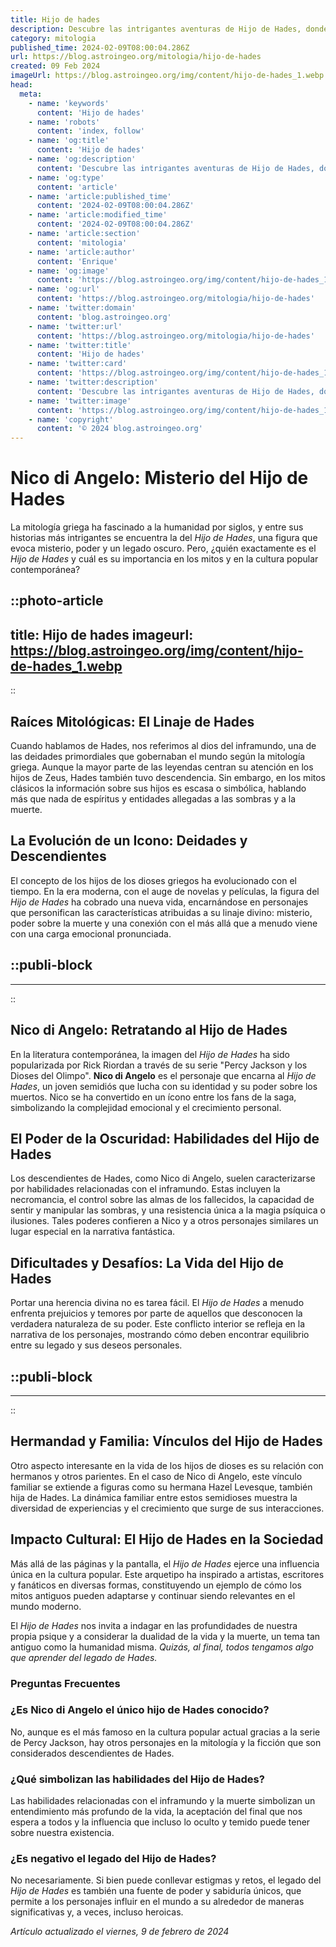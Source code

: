 ```yaml
---
title: Hijo de hades
description: Descubre las intrigantes aventuras de Hijo de Hades, donde mitología y destino se entrelazan en un viaje épico lleno de misterio.
category: mitologia
published_time: 2024-02-09T08:00:04.286Z
url: https://blog.astroingeo.org/mitologia/hijo-de-hades
created: 09 Feb 2024
imageUrl: https://blog.astroingeo.org/img/content/hijo-de-hades_1.webp
head:
  meta:
    - name: 'keywords'
      content: 'Hijo de hades'
    - name: 'robots'
      content: 'index, follow'
    - name: 'og:title'
      content: 'Hijo de hades'
    - name: 'og:description'
      content: 'Descubre las intrigantes aventuras de Hijo de Hades, donde mitología y destino se entrelazan en un viaje épico lleno de misterio.'
    - name: 'og:type'
      content: 'article'
    - name: 'article:published_time'
      content: '2024-02-09T08:00:04.286Z'
    - name: 'article:modified_time'
      content: '2024-02-09T08:00:04.286Z'
    - name: 'article:section'
      content: 'mitologia'
    - name: 'article:author'
      content: 'Enrique'
    - name: 'og:image'
      content: 'https://blog.astroingeo.org/img/content/hijo-de-hades_1.webp'
    - name: 'og:url'
      content: 'https://blog.astroingeo.org/mitologia/hijo-de-hades'
    - name: 'twitter:domain'
      content: 'blog.astroingeo.org'
    - name: 'twitter:url'
      content: 'https://blog.astroingeo.org/mitologia/hijo-de-hades'
    - name: 'twitter:title'
      content: 'Hijo de hades'
    - name: 'twitter:card'
      content: 'https://blog.astroingeo.org/img/content/hijo-de-hades_1.webp'
    - name: 'twitter:description'
      content: 'Descubre las intrigantes aventuras de Hijo de Hades, donde mitología y destino se entrelazan en un viaje épico lleno de misterio.'
    - name: 'twitter:image'
      content: 'https://blog.astroingeo.org/img/content/hijo-de-hades_1.webp'
    - name: 'copyright'
      content: '© 2024 blog.astroingeo.org'
---
```

# Nico di Angelo: Misterio del Hijo de Hades

La mitología griega ha fascinado a la humanidad por siglos, y entre sus historias más intrigantes se encuentra la del *Hijo de Hades*, una figura que evoca misterio, poder y un legado oscuro. Pero, ¿quién exactamente es el *Hijo de Hades* y cuál es su importancia en los mitos y en la cultura popular contemporánea?


::photo-article
---
title: Hijo de hades
imageurl: https://blog.astroingeo.org/img/content/hijo-de-hades_1.webp
---
::



## Raíces Mitológicas: El Linaje de Hades

Cuando hablamos de Hades, nos referimos al dios del inframundo, una de las deidades primordiales que gobernaban el mundo según la mitología griega. Aunque la mayor parte de las leyendas centran su atención en los hijos de Zeus, Hades también tuvo descendencia. Sin embargo, en los mitos clásicos la información sobre sus hijos es escasa o simbólica, hablando más que nada de espíritus y entidades allegadas a las sombras y a la muerte.

## La Evolución de un Icono: Deidades y Descendientes

El concepto de los hijos de los dioses griegos ha evolucionado con el tiempo. En la era moderna, con el auge de novelas y películas, la figura del *Hijo de Hades* ha cobrado una nueva vida, encarnándose en personajes que personifican las características atribuidas a su linaje divino: misterio, poder sobre la muerte y una conexión con el más allá que a menudo viene con una carga emocional pronunciada.


  ::publi-block
  ---
  ---
  ::
  
  

## Nico di Angelo: Retratando al Hijo de Hades

En la literatura contemporánea, la imagen del *Hijo de Hades* ha sido popularizada por Rick Riordan a través de su serie "Percy Jackson y los Dioses del Olimpo". **Nico di Angelo** es el personaje que encarna al *Hijo de Hades*, un joven semidiós que lucha con su identidad y su poder sobre los muertos. Nico se ha convertido en un ícono entre los fans de la saga, simbolizando la complejidad emocional y el crecimiento personal.

## El Poder de la Oscuridad: Habilidades del Hijo de Hades

Los descendientes de Hades, como Nico di Angelo, suelen caracterizarse por habilidades relacionadas con el inframundo. Estas incluyen la necromancia, el control sobre las almas de los fallecidos, la capacidad de sentir y manipular las sombras, y una resistencia única a la magia psíquica o ilusiones. Tales poderes confieren a Nico y a otros personajes similares un lugar especial en la narrativa fantástica.

## Dificultades y Desafíos: La Vida del Hijo de Hades

Portar una herencia divina no es tarea fácil. El *Hijo de Hades* a menudo enfrenta prejuicios y temores por parte de aquellos que desconocen la verdadera naturaleza de su poder. Este conflicto interior se refleja en la narrativa de los personajes, mostrando cómo deben encontrar equilibrio entre su legado y sus deseos personales.


  ::publi-block
  ---
  ---
  ::
  
  

## Hermandad y Familia: Vínculos del Hijo de Hades

Otro aspecto interesante en la vida de los hijos de dioses es su relación con hermanos y otros parientes. En el caso de Nico di Angelo, este vínculo familiar se extiende a figuras como su hermana Hazel Levesque, también hija de Hades. La dinámica familiar entre estos semidioses muestra la diversidad de experiencias y el crecimiento que surge de sus interacciones.

## Impacto Cultural: El Hijo de Hades en la Sociedad

Más allá de las páginas y la pantalla, el *Hijo de Hades* ejerce una influencia única en la cultura popular. Este arquetipo ha inspirado a artistas, escritores y fanáticos en diversas formas, constituyendo un ejemplo de cómo los mitos antiguos pueden adaptarse y continuar siendo relevantes en el mundo moderno.

El *Hijo de Hades* nos invita a indagar en las profundidades de nuestra propia psique y a considerar la dualidad de la vida y la muerte, un tema tan antiguo como la humanidad misma. *Quizás, al final, todos tengamos algo que aprender del legado de Hades.*

### Preguntas Frecuentes

### ¿Es Nico di Angelo el único hijo de Hades conocido?
No, aunque es el más famoso en la cultura popular actual gracias a la serie de Percy Jackson, hay otros personajes en la mitología y la ficción que son considerados descendientes de Hades.

### ¿Qué simbolizan las habilidades del Hijo de Hades?
Las habilidades relacionadas con el inframundo y la muerte simbolizan un entendimiento más profundo de la vida, la aceptación del final que nos espera a todos y la influencia que incluso lo oculto y temido puede tener sobre nuestra existencia.

### ¿Es negativo el legado del Hijo de Hades?
No necesariamente. Si bien puede conllevar estigmas y retos, el legado del *Hijo de Hades* es también una fuente de poder y sabiduría únicos, que permite a los personajes influir en el mundo a su alrededor de maneras significativas y, a veces, incluso heroicas.

_Artículo actualizado el viernes, 9 de febrero de 2024_